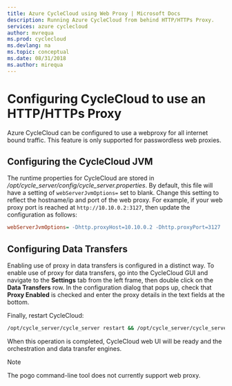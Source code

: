 ```yaml
---
title: Azure CycleCloud using Web Proxy | Microsoft Docs
description: Running Azure CycleCloud from behind HTTP/HTTPs Proxy.
services: azure cyclecloud
author: mvrequa
ms.prod: cyclecloud
ms.devlang: na
ms.topic: conceptual
ms.date: 08/31/2018
ms.author: mirequa
---
```


# Configuring CycleCloud to use an HTTP/HTTPs Proxy

Azure CycleCloud can be configured to use a webproxy for all internet bound traffic. This feature is
only supported for passwordless web proxies.

## Configuring the CycleCloud JVM

The runtime properties for CycleCloud are stored in
_/opt/cycle_server/config/cycle_server.properties_. By default, this file will have a setting of `webServerJvmOptions=` set to blank. Change this setting to reflect the hostname/ip and port of the web proxy. For example, if your web proxy port is reached at `http://10.10.0.2:3127`, then
update the configuration as follows:

```ini
webServerJvmOptions= -Dhttp.proxyHost=10.10.0.2 -Dhttp.proxyPort=3127
```

## Configuring Data Transfers

Enabling use of proxy in data transfers is configured in a distinct way. To enable
use of proxy for data transfers, go into the CycleCloud GUI and navigate to the
**Settings** tab from the left frame, then double click on the **Data Transfers** row.
In the configuration dialog that pops up, check that **Proxy Enabled** is checked and enter
the proxy details in the text fields at the bottom.

Finally, restart CycleCloud:

```bash
/opt/cycle_server/cycle_server restart && /opt/cycle_server/cycle_server await_startup
```

When this operation is completed, CycleCloud web UI will be ready and the
orchestration and data transfer engines.

> [!NOTE]
> The pogo command-line tool does not currently support web proxy.
